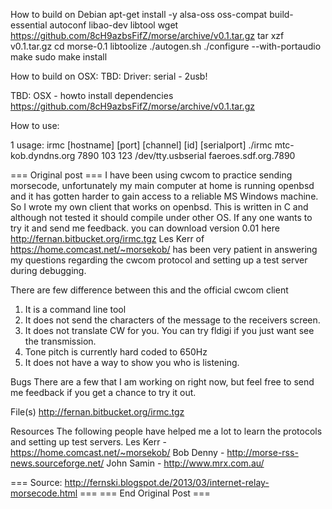 How to build on Debian
apt-get install -y alsa-oss oss-compat build-essential autoconf libao-dev libtool
wget https://github.com/8cH9azbsFifZ/morse/archive/v0.1.tar.gz
tar xzf v0.1.tar.gz
cd morse-0.1
libtoolize
./autogen.sh
./configure  --with-portaudio
make
sudo make install


How to build on OSX:
TBD: Driver: serial - 2usb!

TBD: OSX - howto install dependencies
https://github.com/8cH9azbsFifZ/morse/archive/v0.1.tar.gz


How to use:

 1 usage: irmc [hostname] [port] [channel] [id] [serialport]
./irmc mtc-kob.dyndns.org 7890 103 123 /dev/tty.usbserial 
faeroes.sdf.org.7890


=== Original post ===
I have been using cwcom to practice sending morsecode, unfortunately my main computer at home is running openbsd and it has gotten harder to gain access to a reliable MS Windows machine. So I wrote my own client that works on openbsd. 
This is written in C and although not tested it should compile under other OS. If any one wants to try it and send me feedback. you can download version 0.01 here http://fernan.bitbucket.org/irmc.tgz
Les Kerr of https://home.comcast.net/~morsekob/ has been very patient in answering my questions regarding the cwcom protocol and setting up a test server during debugging.

There are few difference between this and the official cwcom client
1. It is a command line tool 
2. It does not send the characters of the message to the receivers screen.
3. It does not translate CW for you. You can try fldigi if you just want see the transmission.
4. Tone pitch is currently hard coded to 650Hz
5. It does not have a way to show you who is listening.  

Bugs
There are a few that I am working on right now, but feel free to send me feedback if you get a chance to try it out.

File(s)
http://fernan.bitbucket.org/irmc.tgz


Resources
The following people have helped me a lot to learn the protocols and setting up test servers.
Les Kerr -  https://home.comcast.net/~morsekob/
Bob Denny - http://morse-rss-news.sourceforge.net/
John Samin - http://www.mrx.com.au/

=== Source: http://fernski.blogspot.de/2013/03/internet-relay-morsecode.html ===
=== End Original Post ===

